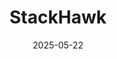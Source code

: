 ---  
layout: startup_page  
title: "StackHawk"  
id: "stackhawk.com"  
permalink: "/stackhawkstackhawk.com05222025/"  
website: "http://www.stackhawk.com/"  
funding_round: ""  
funding_amount: "$12M"  
investors: "Sapphire, Costanoa Ventures"  
about: "StackHawk is a shift-left API security platform that helps security teams keep up with the pace of AI-driven development. It empowers developers to find and fix security vulnerabilities before they reach production, ensuring applications and APIs are secure throughout the development lifecycle."  
markets: "API Security, Application Security, AI"  
hq: "San Francisco, California, United States"  
founded_year: "2019"  
linkedin: "https://www.linkedin.com/company/stackhawk"  
twitter: "https://twitter.com/stackhawk"  
instagram: ""  
facebook: "https://www.facebook.com/StackHawk"  
crunchbase: "https://www.crunchbase.com/organization/stackhawk"  
pitchbook: "https://pitchbook.com/profiles/company/277381-09"  

date_display: "22-May-2025"  
date: "2025-05-22"

# SEO Optimization  
meta_title: "StackHawk -  Funding ($12M)"  
meta_description: "StackHawk, StackHawk is a shift-left API security platform that helps security teams keep up with the pace of AI-driven development. It empowers developers to fi..."  
meta_keywords: "StackHawk, API Security, Application Security, AI,  funding"  
canonical_url: "https://startup.projectstartups.com/stackhawkstackhawk.com05222025/"  
---